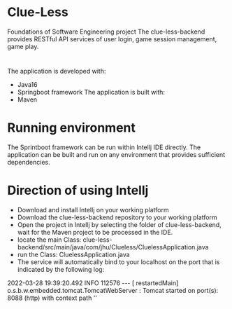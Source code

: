# Clue-Less
Foundations of Software Engineering project
The clue-less-backend provides RESTful API services of user login, game session management, game play. 

# 
The application is developed with:
- Java16
- Springboot framework
The application is built with:
- Maven


# Running environment
The Sprintboot framework can be run within Intellj IDE directly.
The application can be built and run on any environment that provides sufficient dependencies.

# Direction of using Intellj
- Download and install Intellj on your working platform
- Download the clue-less-backend repository to your working platform
- Open the project in Intellj by selecting the folder of clue-less-backend, wait for the Maven project to be processed in the IDE.
- locate the main Class: clue-less-backend/src/main/java/com/jhu/Clueless/CluelessApplication.java
- run the Class: CluelessApplication.java
- The service will automatically bind to your localhost on the port that is indicated by the following log:
 
 2022-03-28 19:39:20.492  INFO 112576 --- [  restartedMain] o.s.b.w.embedded.tomcat.TomcatWebServer  : Tomcat started on port(s): 8088 (http) with context path ''
